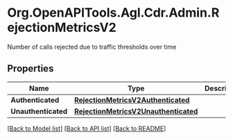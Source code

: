 # Org.OpenAPITools.Agl.Cdr.Admin.RejectionMetricsV2
Number of calls rejected due to traffic thresholds over time

## Properties

Name | Type | Description | Notes
------------ | ------------- | ------------- | -------------
**Authenticated** | [**RejectionMetricsV2Authenticated**](RejectionMetricsV2Authenticated.md) |  | 
**Unauthenticated** | [**RejectionMetricsV2Unauthenticated**](RejectionMetricsV2Unauthenticated.md) |  | 

[[Back to Model list]](../README.md#documentation-for-models) [[Back to API list]](../README.md#documentation-for-api-endpoints) [[Back to README]](../README.md)


